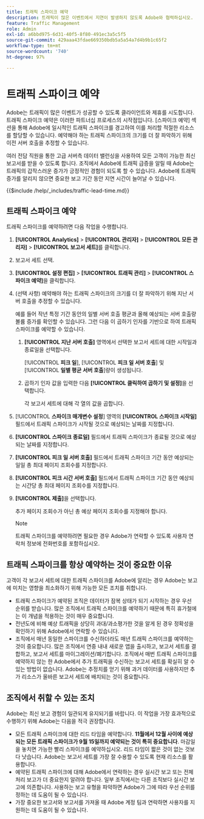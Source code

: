```yaml
---
title: 트래픽 스파이크 예약
description: 트래픽이 많은 이벤트에서 지연이 발생하지 않도록 Adobe와 협력하십시오.
feature: Traffic Management
role: Admin
exl-id: a6bbd975-6d31-40f5-8f80-491ec3a5c5f5
source-git-commit: 429aaa43fdae669350bdb5a5a54a7d4b9b1c65f2
workflow-type: tm+mt
source-wordcount: '740'
ht-degree: 97%

---
```


# 트래픽 스파이크 예약

Adobe는 트래픽이 많은 이벤트가 성공할 수 있도록 클라이언트와 제휴를 시도합니다. 트래픽 스파이크 예약은 이러한 파트너십 프로세스의 시작점입니다. [스파이크 예약] 섹션을 통해 Adobe에 일시적인 트래픽 스파이크를 경고하여 이를 처리할 적절한 리소스를 할당할 수 있습니다. 예약해야 하는 트래픽 스파이크의 크기를 더 잘 파악하기 위해 이전 서버 호출을 추정할 수 있습니다.

여러 전담 직원을 통한 고급 서버측 데이터 밸런싱을 사용하여 모든 고객이 가능한 최신 보고서를 받을 수 있도록 합니다. 조직에서 Adobe에 트래픽 급증을 알릴 때 Adobe는 트래픽의 갑작스러운 증가가 긍정적인 경험이 되도록 할 수 있습니다. Adobe에 트래픽 증가를 알리지 않으면 중요한 보고 기간 동안 지연 시간이 늘어날 수 있습니다.

{{$include /help/_includes/traffic-lead-time.md}}

## 트래픽 스파이크 예약

트래픽 스파이크를 예약하려면 다음 작업을 수행합니다.

1. **[!UICONTROL Analytics]** > **[!UICONTROL 관리자]** > **[!UICONTROL 모든 관리자]** > **[!UICONTROL 보고서 세트]**&#x200B;를 클릭합니다.
1. 보고서 세트 선택.
1. **[!UICONTROL 설정 편집]** > **[!UICONTROL 트래픽 관리]** > **[!UICONTROL 스파이크 예약]**&#x200B;을 클릭합니다.
1. (선택 사항) 예약해야 하는 트래픽 스파이크의 크기를 더 잘 파악하기 위해 지난 서버 호출을 추정할 수 있습니다.

   예를 들어 작년 특정 기간 동안의 일별 서버 호출 평균과 올해 예상되는 서버 호출량 볼륨 증가를 확인할 수 있습니다. 그런 다음 이 곱하기 인자를 기반으로 하여 트래픽 스파이크를 예약할 수 있습니다.

   1. **[!UICONTROL 지난 서버 호출]** 영역에서 선택한 보고서 세트에 대한 시작일과 종료일을 선택합니다.

      [!UICONTROL **피크 일**], [!UICONTROL **피크 일 서버 호출**] 및 [!UICONTROL **일별 평균 서버 호출**]&#x200B;량이 생성됩니다.

   1. 곱하기 인자 값을 입력한 다음 **[!UICONTROL 클릭하여 곱하기 및 설정]**&#x200B;을 선택합니다.

      각 보고서 세트에 대해 각 열의 값을 곱합니다.
1. [!UICONTROL **스파이크 매개변수 설정**] 영역의 **[!UICONTROL 스파이크 시작일]** 필드에서 트래픽 스파이크가 시작될 것으로 예상되는 날짜를 지정합니다.
1. **[!UICONTROL 스파이크 종료일]** 필드에서 트래픽 스파이크가 종료될 것으로 예상되는 날짜를 지정합니다.
1. **[!UICONTROL 피크 일 서버 호출]** 필드에서 트래픽 스파이크 기간 동안 예상되는 일일 총 최대 페이지 조회수를 지정합니다.
1. **[!UICONTROL 피크 시간 서버 호출]** 필드에서 트래픽 스파이크 기간 동안 예상되는 시간당 총 최대 페이지 조회수를 지정합니다.
1. **[!UICONTROL 제출]**&#x200B;을 선택합니다.

   추가 페이지 조회수가 아닌 총 예상 페이지 조회수를 지정해야 합니다.

   >[!NOTE]
   >
   >트래픽 스파이크를 예약하려면 필요한 경우 Adobe가 연락할 수 있도록 사용자 연락처 정보에 전화번호를 포함하십시오.

## 트래픽 스파이크를 항상 예약하는 것이 중요한 이유

고객이 각 보고서 세트에 대한 트래픽 스파이크를 Adobe에 알리는 경우 Adobe는 보고에 미치는 영향을 최소화하기 위해 가능한 모든 조치를 취합니다.

* 트래픽 스파이크가 예약된 조직은 데이터가 잠복 상태가 되기 시작하는 경우 우선 순위를 받습니다. 많은 조직에서 트래픽 스파이크를 예약하기 때문에 특히 휴가철에는 이 개념을 적용하는 것이 매우 중요합니다.
* 전년도에 비해 예상 트래픽을 상당히 과대/과소평가한 것을 알게 된 경우 정확성을 확인하기 위해 Adobe에서 연락할 수 있습니다.
* 조직에서 매년 동일한 스파이크를 수신하더라도 매년 트래픽 스파이크를 예약하는 것이 중요합니다. 많은 조직에서 연중 내내 새로운 앱을 출시하고, 보고서 세트를 결합하고, 보고서 세트를 마이그레이션/폐기합니다. 조직에서 매번 트래픽 스파이크를 예약하지 않는 한 Adobe에서 추가 트래픽을 수신하는 보고서 세트를 확실히 알 수 있는 방법이 없습니다. Adobe는 추정치를 얻기 위해 과거 데이터를 사용하지만 추가 리소스가 올바른 보고서 세트에 배치되는 것이 중요합니다.

## 조직에서 취할 수 있는 조치

Adobe는 최신 보고 경험이 일관되게 유지되기를 바랍니다. 이 작업을 가장 효과적으로 수행하기 위해 Adobe는 다음을 적극 권장합니다.

* 모든 트래픽 스파이크에 대한 리드 타임을 예약합니다. **11월에서 12월 사이에 예상되는 모든 트래픽 스파이크가 9월 15일까지 예약되는 것이 특히 중요합니다**. 마감일을 놓치면 가능한 빨리 스파이크를 예약하십시오. 리드 타임이 짧은 것이 없는 것보다 낫습니다. Adobe는 보고서 세트를 가장 잘 수용할 수 있도록 현재 리소스를 활용합니다.
* 예약된 트래픽 스파이크에 대해 Adobe에서 연락하는 경우 실시간 보고 또는 전체 처리 보고가 더 중요한지 알려야 합니다. 일부 조직에서는 다른 조직보다 실시간 보고에 의존합니다. 사용하는 보고 유형을 파악하면 Adobe가 그에 따라 우선 순위를 정하는 데 도움이 될 수 있습니다.
* 가장 중요한 보고서와 보고서를 가져올 때 Adobe 계정 팀과 연락하면 사용자를 지원하는 데 도움이 될 수 있습니다.
